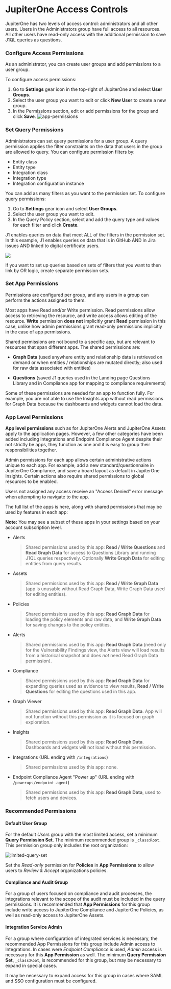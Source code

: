 # JupiterOne Access Controls

JupiterOne has two levels of access control: administrators and all other users. Users in the Administrators group have full access to all resources. All other users have read-only access with the additional permission to save J1QL queries as questions. 

### Configure Access Permissions

As an administrator, you can create user groups and add permissions to a user group.

To configure access permissions:

1. Go to **Settings** gear icon in the top-right of JupiterOne and select **User Groups**.
2. Select the user group you want to edit or click **New User** to create a new group. 
3. In the Permissions section, edit or add permissions for the group and click **Save**. 
  ![app-permissions](../assets/app-permissions.png)

### Set Query Permissions

Administrators can set query permissions for a user group. A query permission applies the filter constraints on the data that users in the group are allowed to query. You can configure permission filters by:

- Entity class
- Entity type
- Integration class
- Integration type
- Integration configuration instance

You can add as many filters as you want to the permission set. To configure query permissions:

1. Go to **Settings** gear icon and select **User Groups**.
2. Select the user group you want to edit. 
3. In the Query Policy section, select and add the query type and values for each filter and click **Create**. 

J1 enables queries on data that meet ALL of the filters in the permission set. In this example, J1 enables queries on data that is in GitHub AND in Jira issues AND linked to digital certificate users. 

![](../assets/user-edit-query-permiss.png)


If you want to set up queries based on sets of filters that you want to then link by OR logic, create separate permission sets.

### Set App Permissions

Permissions are configured per group, and any users in a group can perform the actions assigned to them. 

Most apps have Read and/or Write permission. Read permissions allow access to retrieving the resource, and write access allows editing of the resource. **Write** permission **does not** implicitly grant **Read** permission in this case, unlike how admin permissions grant read-only permissions implicitly in the case of app permissions.

Shared permissions are not bound to a specific app, but are relevant to resources that span different apps. The shared permissions are:

- **Graph Data** (used anywhere entity and relationship data is retrieved on demand or when entities / relationships are mutated directly; also used for raw data associated with entities)

- **Questions** (saved J1 queries used in the Landing page Questions Library and in Compliance app for mapping to compliance requirements)


Some of these permissions are needed for an app to function fully. For example, you are not able to use the Insights app without read permissions for Graph Data because the dashboards and widgets cannot load the data.

### App Level Permissions

**App level permissions** such as for JupiterOne Alerts and JupiterOne Assets apply to the application pages. However, a few other categories have been added including Integrations and Endpoint Compliance Agent despite their not strictly be apps, they function as one and it is easy to group their responsibilities together.

Admin permissions for each app allows certain administrative actions unique to each app. For example, add a new standard/questionnaire in JupiterOne Compliance, and save a board layout as default in JupiterOne Insights. Certain actions also require shared permissions to global resources to be enabled.

Users not assigned any access receive an "Access Denied" error message when attempting to navigate to the app.

The full list of the apps is here, along with shared permissions that may be used by features in each app:

**Note:** 
    You may see a subset of these apps in your settings based on your account subscription level.

- Alerts
  > Shared permissions used by this app: **Read / Write Questions** and **Read Graph Data** for access to Questions Library and running J1QL queries respectively. Optionally **Write Graph Data** for editing entities from query results.

- Assets 

  > Shared permissions used by this app: **Read / Write Graph Data** (app is unusable without Read Graph Data, Write Graph Data used for editing entities).

- Policies

  > Shared permissions used by this app: **Read Graph Data** for loading the policy elements and raw data, and **Write Graph Data** for saving changes to the policy entities.

- Alerts

  > Shared permissions used by this app: **Read Graph Data** (need only for the Vulnerability Findings view, the Alerts view will load results from a historical snapshot and does _not_ need Read Graph Data permission).

- Compliance

  > Shared permissions used by this app: **Read Graph Data** for expanding
  > queries used as evidence to view results, **Read / Write Questions** for
  > editing the questions used in this app.

- Graph Viewer

  > Shared permissions used by this app: **Read Graph Data**. App will not function without this permission as it is focused on graph exploration.

- Insights 

  > Shared permissions used by this app: **Read Graph Data**. Dashboards and widgets will not load without this permission.

- Integrations (URL ending with `/integrations`)

  > Shared permissions used by this app: none.

- Endpoint Compliance Agent "Power up" (URL ending with `/powerups/endpoint-agent`)

  > Shared permissions used by this app: **Read Graph Data**, used to fetch users and devices.

### Recommended Permissions

#### Default User Group

For the default _Users_ group with the most limited access, set a minimum **Query Permission Set**. The minimum recommended group is `_class`:`Root`. This permission group only includes the root organization:

![limited-query-set](../assets/j1acct-limited-query-set.png)

Set the _Read-only_ permission for **Policies** in **App Permissions** to allow users to _Review & Accept_ organizations policies.

#### Compliance and Audit Group

For a group of users focused on compliance and audit processes, the integrations relevant to the scope of the audit must be included in the query permissions. It is recommended that **App Permissions** for this  group include write access to JupiterOne Compliance and JupiterOne Policies, as well as read-only access to JupiterOne Assets.

#### Integration Service Admin

For a group where configuration of integrated services is necessary, the recommended App Permissions for this group include Admin access to Integrations. In cases were _Endpoint Compliance_ is used, _Admin_ access is necessary for this **App Permission** as well. The minimum **Query Permission Set**, `_class`:`Root`, is recommended for this group, but may be necessary to expand in special cases.

It may be necessary to expand access for this group in cases where SAML and SSO configuration must be configured.
